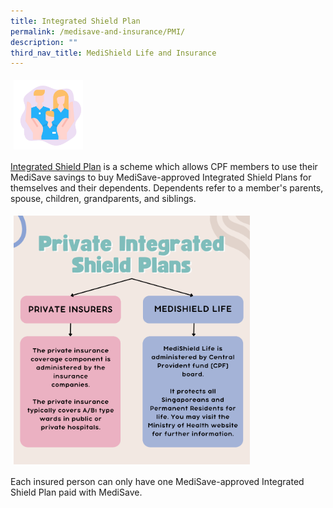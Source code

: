 ```yaml
---
title: Integrated Shield Plan
permalink: /medisave-and-insurance/PMI/
description: ""
third_nav_title: MediShield Life and Insurance
---
```


<img src="images/i-new.png" style="vertical-align: middle; max-width: 22%; margin: 5px;">

[Integrated Shield Plan](https://www.cpf.gov.sg/member/faq/healthcare-financing/supplements/what-is-a-private-integrated-shield-plan-ip) is a scheme which allows CPF members to use their MediSave savings to buy MediSave-approved Integrated Shield Plans for themselves and their dependents. Dependents refer to a member's parents, spouse, children, grandparents, and siblings.

<img src="images/PISP.png" style="vertical-align: middle; max-width: 75%; margin: 5px;">

Each insured person can only have one MediSave-approved Integrated Shield Plan paid with MediSave.